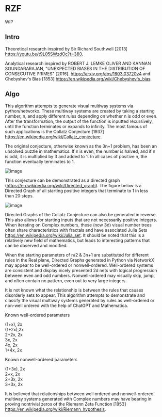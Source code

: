 # RZF

WIP  

## Intro
Theoretical research inspired by Sir Richard Southwell [2013] https://youtu.be/t9L05SWzdOc?t=380.      

Analytical research inspired by ROBERT J. LEMKE OLIVER AND KANNAN SOUNDARARAJAN, "UNEXPECTED BIASES IN THE DISTRIBUTION OF CONSECUTIVE
PRIMES" [2016]. https://arxiv.org/abs/1603.03720v4 and Chebyshev's Bias [1853] https://en.wikipedia.org/wiki/Chebyshev's_bias.  

## Algo

This algorithm attempts to generate visual multiway systems via python/networkx. These multiway systems are created by taking a starting number, n, and apply different rules depending on whether n is odd or even. After the transformation, the output of the function is inputted recursively, until the function terminates or expands to infinity. The most famous of such applications is the Collatz Conjecture  [1937]  https://en.wikipedia.org/wiki/Collatz_conjecture.

The original conjecture, otherwise known as the 3n+1 problem, has been an unsolved puzzle in mathematics. If n is even, the number is halved, and if n is odd, it is multiplied by 3 and added to 1. In all cases of positive n, the function eventually terminates to 1. 
 
![image](https://user-images.githubusercontent.com/54874866/226145664-ed964e8c-9a24-4b04-b241-1c328261a939.png)

This conjecture can be demonstrated as a directed graph (https://en.wikipedia.org/wiki/Directed_graph). The figure below is a Directed Graph of all starting positive integers that terminate to 1 in less than 20 steps.  
  
  
![image](https://user-images.githubusercontent.com/54874866/227743100-259ffa97-4052-4405-afa8-89601df6ac93.png)


Directed Graphs of the Collatz Conjecture can also be generated in reverse. This also allows for starting inputs that are not necessarily positive integers. When iterating on Complex numbers, these (now 3d) visual number trees often share characteristics with fractals and have associated Julia Sets https://en.wikipedia.org/wiki/Julia_set. It should be noted that this is a relatively new field of mathematics, but leads to interesting patterns that can be observed and modified. 

When the starting parameters of n/2 & 3n+1 are substituted for different rules in the Real plane, Directed Graphs generated in Python via NetworkX may appear to be well-ordered or nonwell-ordered. Well-ordered systems are consistent and display nicely presented 2d nets with logical progression between even and odd numbers. Nonwell-ordered may visually skip, jump, and often contain no pattern, even out to very large integers. 

It is not known what the relationship is between the rules that causes disorderly sets to appear. This algorithm attempts to demonstrate and classify the visual multiway systems generated by rules as well-ordered or non-well ordered with the help of ChatGPT and Mathematica.

Known well-ordered parameters

(1+x), 2x  
(1+2x),2x  
2+2x, 2x  
3x, 2x  
4x, 2x  
1+4x, 2x

Known nonwell-ordered parameters

(1+3x), 2x  
2+x, 2x  
2+3x, 2x  
3+3x, 2x    

It is believed that relationships between well ordered and nonwell-ordered multiway systems generated with Complex numbers may have bearing in proving nontrivial zeros of the Riemann Zeta Function [1853] https://en.wikipedia.org/wiki/Riemann_hypothesis.

